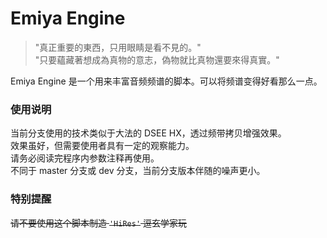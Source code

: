# Emiya Engine 

> "真正重要的東西，只用眼睛是看不見的。"  
> "只要蘊藏著想成為真物的意志，偽物就比真物還要來得真實。"  

Emiya Engine 是一个用来丰富音频频谱的脚本。可以将频谱变得好看那么一点。  

### 使用说明  
当前分支使用的技术类似于大法的 DSEE HX，透过频带拷贝增强效果。  
效果虽好，但需要使用者具有一定的观察能力。  
请务必阅读完程序内参数注释再使用。  
不同于 master 分支或 dev 分支，当前分支版本伴随的噪声更小。  

### 特别提醒  
~~请不要使用这个脚本制造 `'HiRes'` 逗玄学家玩~~

